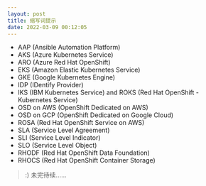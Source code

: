 ```yaml
---
layout: post
title: 缩写词提示
date: 2022-03-09 00:12:05
---
```


- AAP (Ansible Automation Platform)
- AKS (Azure Kubernetes Service)
- ARO (Azure Red Hat OpenShift)
- EKS (Amazon Elastic Kubernetes Service)
- GKE (Google Kubernetes Engine)
- IDP (IDentify Provider)
- IKS (IBM Kubernetes Service) and ROKS (Red Hat OpenShift - Kubernetes Service)
- OSD on AWS (OpenShift Dedicated on AWS)
- OSD on GCP (OpenShift Dedicated on Google Cloud)
- ROSA (Red Hat OpenShift Service on AWS)
- SLA (Service Level Agreement)
- SLI (Service Level Indicator)
- SLO (Service Level Object)
- RHODF (Red Hat OpenShift Data Foundation)
- RHOCS (Red Hat OpenShift Container Storage)

> :) 未完待续......
